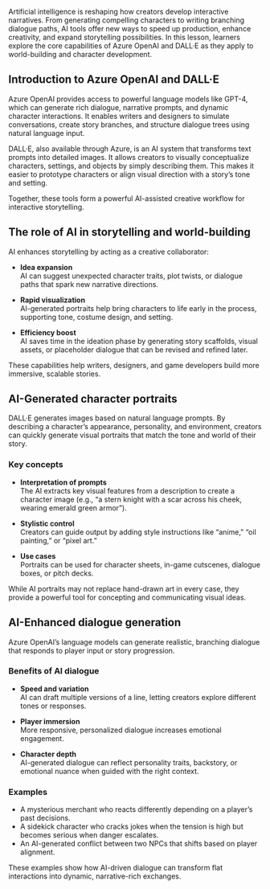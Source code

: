 Artificial intelligence is reshaping how creators develop interactive narratives. From generating compelling characters to writing branching dialogue paths, AI tools offer new ways to speed up production, enhance creativity, and expand storytelling possibilities. In this lesson, learners explore the core capabilities of Azure OpenAI and DALL·E as they apply to world-building and character development.

## Introduction to Azure OpenAI and DALL·E

Azure OpenAI provides access to powerful language models like GPT-4, which can generate rich dialogue, narrative prompts, and dynamic character interactions. It enables writers and designers to simulate conversations, create story branches, and structure dialogue trees using natural language input.

DALL·E, also available through Azure, is an AI system that transforms text prompts into detailed images. It allows creators to visually conceptualize characters, settings, and objects by simply describing them. This makes it easier to prototype characters or align visual direction with a story’s tone and setting.

Together, these tools form a powerful AI-assisted creative workflow for interactive storytelling.

## The role of AI in storytelling and world-building

AI enhances storytelling by acting as a creative collaborator:

- **Idea expansion**  
  AI can suggest unexpected character traits, plot twists, or dialogue paths that spark new narrative directions.

- **Rapid visualization**  
  AI-generated portraits help bring characters to life early in the process, supporting tone, costume design, and setting.

- **Efficiency boost**  
  AI saves time in the ideation phase by generating story scaffolds, visual assets, or placeholder dialogue that can be revised and refined later.

These capabilities help writers, designers, and game developers build more immersive, scalable stories.

## AI-Generated character portraits

DALL·E generates images based on natural language prompts. By describing a character’s appearance, personality, and environment, creators can quickly generate visual portraits that match the tone and world of their story.

### Key concepts

- **Interpretation of prompts**  
  The AI extracts key visual features from a description to create a character image (e.g., “a stern knight with a scar across his cheek, wearing emerald green armor”).

- **Stylistic control**  
  Creators can guide output by adding style instructions like “anime,” “oil painting,” or “pixel art.”

- **Use cases**  
  Portraits can be used for character sheets, in-game cutscenes, dialogue boxes, or pitch decks.

While AI portraits may not replace hand-drawn art in every case, they provide a powerful tool for concepting and communicating visual ideas.

## AI-Enhanced dialogue generation

Azure OpenAI’s language models can generate realistic, branching dialogue that responds to player input or story progression.

### Benefits of AI dialogue

- **Speed and variation**  
  AI can draft multiple versions of a line, letting creators explore different tones or responses.

- **Player immersion**  
  More responsive, personalized dialogue increases emotional engagement.

- **Character depth**  
  AI-generated dialogue can reflect personality traits, backstory, or emotional nuance when guided with the right context.

### Examples

- A mysterious merchant who reacts differently depending on a player’s past decisions.
- A sidekick character who cracks jokes when the tension is high but becomes serious when danger escalates.
- An AI-generated conflict between two NPCs that shifts based on player alignment.

These examples show how AI-driven dialogue can transform flat interactions into dynamic, narrative-rich exchanges.
